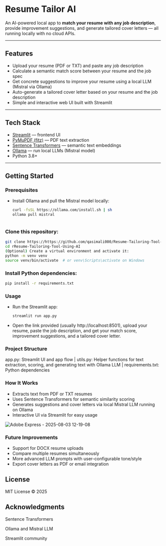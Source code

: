 # Resume Tailor AI

An AI-powered local app to **match your resume with any job description**, provide improvement suggestions, and generate tailored cover letters — all running locally with no cloud APIs.

---

## Features

- Upload your resume (PDF or TXT) and paste any job description  
- Calculate a semantic match score between your resume and the job spec  
- Get concrete suggestions to improve your resume using a local LLM (Mistral via Ollama)  
- Auto-generate a tailored cover letter based on your resume and the job description  
- Simple and interactive web UI built with Streamlit  

---

## Tech Stack

- [Streamlit](https://streamlit.io/) — frontend UI  
- [PyMuPDF (fitz)](https://pymupdf.readthedocs.io/) — PDF text extraction  
- [Sentence Transformers](https://www.sbert.net/) — semantic text embeddings  
- [Ollama](https://ollama.com/) — run local LLMs (Mistral model)  
- Python 3.8+

---

## Getting Started

### Prerequisites

- Install Ollama and pull the Mistral model locally:

  ```bash
  curl -fsSL https://ollama.com/install.sh | sh
  ollama pull mistral



### Clone this repository:
  ```bash
  git clone https://https://github.com/qasimali000/Resume-Tailoring-Tool-Using-AI.git
  cd rResume-Tailoring-Tool-Using-AI
  (Optional) Create a virtual environment and activate it:
  python -m venv venv
  source venv/bin/activate  # or venv\Scripts\activate on Windows
  ```

### Install Python dependencies:
  ```bash
  pip install -r requirements.txt
  ```


### Usage

- Run the Streamlit app:

  ```bash
  streamlit run app.py
  ```
- Open the link provided (usually http://localhost:8501), upload your resume, paste the job description, and get your match score, improvement suggestions, and a tailored cover letter.

### Project Structure

app.py: Streamlit UI and app flow
|
utils.py: Helper functions for text extraction, scoring, and generating text with Ollama LLM
|
requirements.txt: Python dependencies

### How It Works

- Extracts text from PDF or TXT resumes
- Uses Sentence Transformers for semantic similarity scoring
- Generates suggestions and cover letters via local Mistral LLM running on Ollama
- Interactive UI via Streamlit for easy usage

![Adobe Express - 2025-08-03 12-19-08](https://github.com/user-attachments/assets/00cb7b61-7681-420d-8ab2-13cb23a9b33f)



### Future Improvements

- Support for DOCX resume uploads
- Compare multiple resumes simultaneously
- More advanced LLM prompts with user-configurable tone/style
- Export cover letters as PDF or email integration

## License
MIT License © 2025

## Acknowledgments
Sentence Transformers

Ollama and Mistral LLM

Streamlit community

